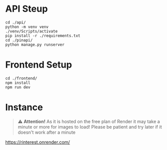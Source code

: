 # API Steup

```
cd ./api/
python -m venv venv
./venv/Scripts/activate
pip install -r ./requirements.txt
cd ./pinapi/
python manage.py runserver
```

# Frontend Setup

```
cd ./frontend/
npm install
npm run dev
```

# Instance

> :warning: **Attention!** As it is hosted on the free plan of Render it may take a minute or more for images to load! Please be patient and try later if it doesn't work after a minute

https://rinterest.onrender.com/

